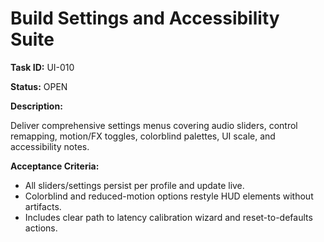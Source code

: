 # Build Settings and Accessibility Suite

**Task ID:** UI-010

**Status:** OPEN

**Description:**

Deliver comprehensive settings menus covering audio sliders, control remapping, motion/FX toggles, colorblind palettes, UI scale, and accessibility notes.

**Acceptance Criteria:**

- All sliders/settings persist per profile and update live.
- Colorblind and reduced-motion options restyle HUD elements without artifacts.
- Includes clear path to latency calibration wizard and reset-to-defaults actions.
